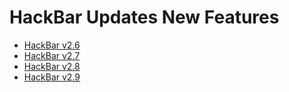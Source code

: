 # HackBar Updates New Features

- [HackBar v2.6](https://github.com/PhHitachi/ph.hitachi/blob/master/HackBar%20v2.6.md)
- [HackBar v2.7](https://github.com/PhHitachi/ph.hitachi/blob/master/HackBar%20v2.7.md)
- [HackBar v2.8](https://github.com/PhHitachi/ph.hitachi/blob/master/HackBar%20v2.8.md)
- [HackBar v2.9](https://github.com/PhHitachi/ph.hitachi/blob/master/HackBar%20v2.9.md)
